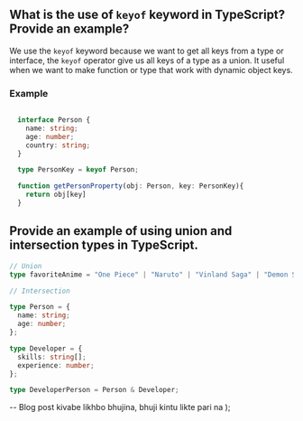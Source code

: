 ## What is the use of `keyof` keyword in TypeScript? Provide an example?

We use the `keyof` keyword because we want to get all keys from a type or
interface, the `keyof` operator give us all keys of a type as a union. It
useful when we want to make function or type that work with dynamic object
keys.

### Example

```Typescript

  interface Person {
    name: string;
    age: number;
    country: string;
  }

  type PersonKey = keyof Person;

  function getPersonProperty(obj: Person, key: PersonKey){
    return obj[key]
  }


```

## Provide an example of using union and intersection types in TypeScript.

```typescript
// Union
type favoriteAnime = "One Piece" | "Naruto" | "Vinland Saga" | "Demon Slayer";

// Intersection

type Person = {
  name: string;
  age: number;
};

type Developer = {
  skills: string[];
  experience: number;
};

type DeveloperPerson = Person & Developer;
```

-- Blog post kivabe likhbo bhujina, bhuji kintu likte pari na );
